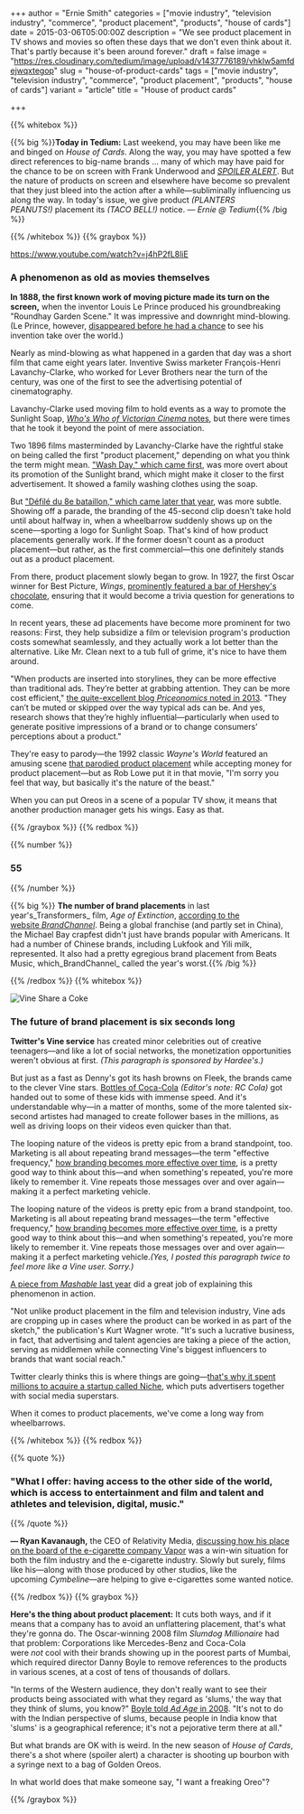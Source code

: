+++
author = "Ernie Smith"
categories = ["movie industry", "television industry", "commerce", "product placement", "products", "house of cards"]
date = 2015-03-06T05:00:00Z
description = "We see product placement in TV shows and movies so often these days that we don't even think about it. That's partly because it's been around forever."
draft = false
image = "https://res.cloudinary.com/tedium/image/upload/v1437776189/vhklw5amfdejwqxtegop"
slug = "house-of-product-cards"
tags = ["movie industry", "television industry", "commerce", "product placement", "products", "house of cards"]
variant = "article"
title = "House of product cards"

+++

{{% whitebox %}}

{{% big %}}**Today in Tedium:** Last weekend, you may have been like me and binged on _House of Cards_. Along the way, you may have spotted a few direct references to big-name brands … many of which may have paid for the chance to be on screen with Frank Underwood and [_SPOILER ALERT_](http://sfbne.ws/18Vq9ZU). But the nature of products on screen and elsewhere have become so prevalent that they just bleed into the action after a while—subliminally influencing us along the way. In today's issue, we give product _(PLANTERS PEANUTS!)_ placement its _(TACO BELL!)_ notice. _— Ernie @ Tedium_{{% /big %}}

{{% /whitebox %}}
{{% graybox %}}

https://www.youtube.com/watch?v=j4hP2fL8liE

### A phenomenon as old as movies themselves

**In 1888, the first known work of moving picture made its turn on the screen,** when the inventor Louis Le Prince produced his groundbreaking "Roundhay Garden Scene." It was impressive and downright mind-blowing. (Le Prince, however, [disappeared before he had a chance](http://blog.nationalmediamuseum.org.uk/2013/08/29/louis-le-prince-created-the-first-ever-moving-pictures/) to see his invention take over the world.)

Nearly as mind-blowing as what happened in a garden that day was a short film that came eight years later. Inventive Swiss marketer François-Henri Lavanchy-Clarke, who worked for Lever Brothers near the turn of the century, was one of the first to see the advertising potential of cinematography.

Lavanchy-Clarke used moving film to hold events as a way to promote the Sunlight Soap, [_Who's Who of Victorian Cinema_ notes](http://victorian-cinema.net/lavanchyclarke), but there were times that he took it beyond the point of mere association.

Two 1896 films masterminded by Lavanchy-Clarke have the rightful stake on being called the first "product placement," depending on what you think the term might mean. ["Wash Day," which came first](https://www.youtube.com/watch?v=UxkJbC2-EuY), was more overt about its promotion of the Sunlight brand, which might make it closer to the first advertisement. It showed a family washing clothes using the soap.

But ["Défilé du 8e bataillon," which came later that year](https://www.youtube.com/watch?v=j4hP2fL8liE), was more subtle. Showing off a parade, the branding of the 45-second clip doesn't take hold until about halfway in, when a wheelbarrow suddenly shows up on the scene—sporting a logo for Sunlight Soap. That's kind of how product placements generally work. If the former doesn't count as a product placement—but rather, as the first commercial—this one definitely stands out as a product placement.

From there, product placement slowly began to grow. In 1927, the first Oscar winner for Best Picture, _Wings_, [prominently featured a bar of Hershey's chocolate](http://www.businesspundit.com/10-surprising-examples-of-product-placement-in-classic-cinema/), ensuring that it would become a trivia question for generations to come.

In recent years, these ad placements have become more prominent for two reasons: First, they help subsidize a film or television program's production costs somewhat seamlessly, and they actually work a lot better than the alternative. Like Mr. Clean next to a tub full of grime, it's nice to have them around.

"When products are inserted into storylines, they can be more effective than traditional ads. They’re better at grabbing attention. They can be more cost efficient," [the quite-excellent blog _Priceonomics_ noted in 2013](http://priceonomics.com/the-economics-of-product-placements/). "They can’t be muted or skipped over the way typical ads can be. And yes, research shows that they’re highly influential—particularly when used to generate positive impressions of a brand or to change consumers’ perceptions about a product."

They're easy to parody—the 1992 classic _Wayne's World_ featured an amusing scene [that parodied product placement](https://www.youtube.com/watch?v=8lgLYGBbDNs) while accepting money for product placement—but as Rob Lowe put it in that movie, "I'm sorry you feel that way, but basically it's the nature of the beast."

When you can put Oreos in a scene of a popular TV show, it means that another production manager gets his wings. Easy as that.

{{% /graybox %}}
{{% redbox %}}

{{% number %}}
### 55
{{% /number %}}

{{% big %}}
**The number of brand placements** in last year's_Transformers_ film, _Age of Extinction_, [according to the website _BrandChannel_](http://www.brandchannel.com/home/post/2015/02/20/150220-2015-Brandcameo-Product-Placement-Awards.aspx). Being a global franchise (and partly set in China), the Michael Bay crapfest didn't just have brands popular with Americans. It had a number of Chinese brands, including Lukfook and Yili milk, represented. It also had a pretty egregious brand placement from Beats Music, which_BrandChannel_ called the year's worst.{{% /big %}}

{{% /redbox %}}
{{% whitebox %}}

![Vine Share a Coke](https://res.cloudinary.com/tedium/image/upload/v1437776027/wl8ija1loycy8cmktrdl.jpg)

### The future of brand placement is six seconds long

**Twitter's Vine service** has created minor celebrities out of creative teenagers—and like a lot of social networks, the monetization opportunities weren't obvious at first. _(This paragraph is sponsored by Hardee's.)_

But just as a fast as Denny's got its hash browns on Fleek, the brands came to the clever Vine stars. [Bottles of Coca-Cola](https://vine.co/tags/ShareaCoke) _(Editor's note: RC Cola)_ got handed out to some of these kids with immense speed. And it's understandable why—in a matter of months, some of the more talented six-second artistes had managed to create follower bases in the millions, as well as driving loops on their videos even quicker than that.

The looping nature of the videos is pretty epic from a brand standpoint, too. Marketing is all about repeating brand messages—the term "effective frequency," [how branding becomes more effective over time](https://www.insightexpress.com/docs/default-source/white-papers/the-effect-of-frequency-over-time.pdf?sfvrsn=2), is a pretty good way to think about this—and when something's repeated, you're more likely to remember it. Vine repeats those messages over and over again—making it a perfect marketing vehicle.

The looping nature of the videos is pretty epic from a brand standpoint, too. Marketing is all about repeating brand messages—the term "effective frequency," [how branding becomes more effective over time](https://www.insightexpress.com/docs/default-source/white-papers/the-effect-of-frequency-over-time.pdf?sfvrsn=2), is a pretty good way to think about this—and when something's repeated, you're more likely to remember it. Vine repeats those messages over and over again—making it a perfect marketing vehicle._(Yes, I posted this paragraph twice to feel more like a Vine user. Sorry.)_

[A piece from _Mashable_ last year](http://mashable.com/2014/07/22/sneaky-vine-ads/) did a great job of explaining this phenomenon in action.

"Not unlike product placement in the film and television industry, Vine ads are cropping up in cases where the product can be worked in as part of the sketch," the publication's Kurt Wagner wrote. "It's such a lucrative business, in fact, that advertising and talent agencies are taking a piece of the action, serving as middlemen while connecting Vine's biggest influencers to brands that want social reach."

Twitter clearly thinks this is where things are going—[that's why it spent millions to acquire a startup called Niche](http://techcrunch.com/2015/02/11/twitter-acquires-niche-a-startup-that-helps-advertisers-work-with-social-media-celebrities/), which puts advertisers together with social media superstars.

When it comes to product placements, we've come a long way from wheelbarrows.

{{% /whitebox %}}
{{% redbox %}}

{{% quote %}}
### "What I offer: having access to the other side of the world, which is access to entertainment and film and talent and athletes and television, digital, music."
{{% /quote %}}
 

**— Ryan Kavanaugh,** the CEO of Relativity Media, [discussing how his place on the board of the e-cigarette company Vapor](http://www.wsj.com/articles/coming-soon-to-theaters-near-you-e-cigarettes-1410748204) was a win-win situation for both the film industry and the e-cigarette industry. Slowly but surely, films like his—along with those produced by other studios, like the upcoming _Cymbeline_—are helping to give e-cigarettes some wanted notice.

{{% /redbox %}}
{{% graybox %}}

**Here's the thing about product placement:** It cuts both ways, and if it means that a company has to avoid an unflattering placement, that's what they're gonna do. The Oscar-winning 2008 film _Slumdog Millionaire_ had that problem: Corporations like Mercedes-Benz and Coca-Cola were _not_ cool with their brands showing up in the poorest parts of Mumbai, which required director Danny Boyle to remove references to the products in various scenes, at a cost of tens of thousands of dollars.

"In terms of the Western audience, they don't really want to see their products being associated with what they regard as 'slums,' the way that they think of slums, you know?" [Boyle told _Ad Age_ in 2008](http://adage.com/article/madisonvine-news/coke-mercedes-avoid-gritty-film-cameos-slumdog/132301/). "It's not to do with the Indian perspective of slums, because people in India know that 'slums' is a geographical reference; it's not a pejorative term there at all."

But what brands are OK with is weird. In the new season of _House of Cards_, there's a shot where (spoiler alert) a character is shooting up bourbon with a syringe next to a bag of Golden Oreos.

In what world does that make someone say, "I want a freaking Oreo"?

{{% /graybox %}}
